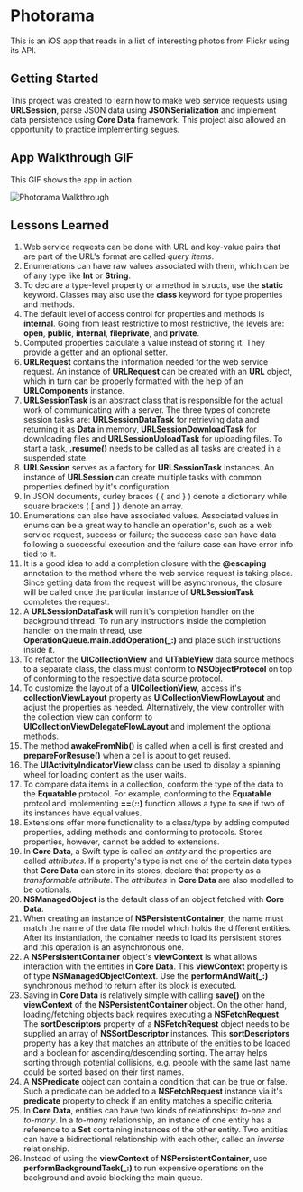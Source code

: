 # Photorama

This is an iOS app that reads in a list of interesting photos from Flickr using its API.

## Getting Started

This project was created to learn how to make web service requests using **URLSession**, parse JSON data using **JSONSerialization** and implement data persistence using **Core Data** framework. This project also allowed an opportunity to practice implementing segues. 

## App Walkthrough GIF

This GIF shows the app in action.

![Photorama Walkthrough](walkthrough.gif)


## Lessons Learned
1. Web service requests can be done with URL and key-value pairs that are part of the URL's format are called *query items*.
2. Enumerations can have raw values associated with them, which can be of any type like **Int** or **String**.
3. To declare a type-level property or a method in structs, use the **static** keyword. Classes may also use the **class** keyword for type properties and methods.
4. The default level of access control for properties and methods is **internal**. Going from least restrictive to most restrictive, the levels are: **open**, **public**, **internal**, **fileprivate**, and **private**.
5. Computed properties calculate a value instead of storing it. They provide a getter and an optional setter. 
6. **URLRequest** contains the information needed for the web service request. An instance of **URLRequest** can be created with an **URL** object, which in turn can be properly formatted with the help of an **URLComponents** instance.
7. **URLSessionTask** is an abstract class that is responsible for the actual work of communicating with a server. The three types of concrete session tasks are: **URLSessionDataTask** for retrieving data and returning it as **Data** in memory, **URLSessionDownloadTask** for downloading files and **URLSessionUploadTask** for uploading files. To start a task, **.resume()** needs to be called as all tasks are created in a suspended state.
8. **URLSession** serves as a factory for **URLSessionTask** instances. An instance of **URLSession** can create multiple tasks with common properties defined by it's configuration.
9. In JSON documents, curley braces ( { and } ) denote a dictionary while square brackets ( [ and  ] ) denote an array.
10. Enumerations can also have associated values. Associated values in enums can be a great way to handle an operation's, such as a web service request, success or failure; the success case can have data following a successful execution and the failure case can have error info tied to it.
11. It is a good idea to add a completion closure with the **@escaping** annotation to the method where the web service request is taking place. Since getting data from the request will be asynchronous, the closure will be called once the particular instance of **URLSessionTask** completes the request.
12. A **URLSessionDataTask** will run it's completion handler on the background thread. To run any instructions inside the completion handler on the main thread, use **OperationQueue.main.addOperation(_:)** and place such instructions inside it.
13. To refactor the **UICollectionView** and **UITableView** data source methods to a separate class, the class must conform to **NSObjectProtocol** on top of conforming to the respective data source protocol.
14. To customize the layout of a **UICollectionView**, access it's **collectionViewLayout** property as **UICollectionViewFlowLayout** and adjust the properties as needed. Alternatively, the view controller with the collection view can conform to **UICollectionViewDelegateFlowLayout** and implement the optional methods.
15. The method **awakeFromNib()** is called when a cell is first created and **prepareForResuse()** when a cell is about to get reused.
16. The **UIActivityIndicatorView** class can be used to display a spinning wheel for loading content as the user waits.
17. To compare data items in a collection, conform the type of the data to the **Equatable** protocol. For example, conforming to the **Equatable** protcol and implementing **==(_:_:)**  function allows a type to see if two of its instances have equal values.
18. Extensions offer more functionality to a class/type by adding computed properties, adding methods and conforming to protocols. Stores properties, however, cannot be added to extensions.
19. In **Core Data**, a Swift type is called an *entity* and the properties are called *attributes*. If a property's type is not one of the certain data types that **Core Data** can store in its stores, declare that property as a *transformable attribute*. The *attributes* in **Core Data** are also modelled to be optionals.
20. **NSManagedObject** is the default class of an object fetched with **Core Data**.
21. When creating an instance of **NSPersistentContainer**, the name must match the name of the data file model which holds the different entities. After its instantiation, the container needs to load its persistent stores and this operation is an asynchronous one.
22. A **NSPersistentContainer** object's **viewContext** is what allows interaction with the entities in **Core Data**. This **viewContext** property is of type **NSManagedObjectContext**. Use the **performAndWait(_:)** synchronous method to return after its block is executed.
23. Saving in **Core Data** is relatively simple with calling **save()** on the **viewContext** of the **NSPersistentContainer** object. On the other hand, loading/fetching objects back requires executing a **NSFetchRequest**. The **sortDescriptors** property of a **NSFetchRequest** object needs to be supplied an array of **NSSortDescriptor** instances. This **sortDescriptors** property has a key that matches an attribute of the entities to be loaded and a boolean for ascending/descending sorting. The array helps sorting through potential collisions, e.g. people with the same last name could be sorted based on their first names. 
24. A **NSPredicate** object can contain a condition that can be true or false. Such a predicate can be added to a **NSFetchRequest** instance via it's **predicate** property to check if an entity matches a specific criteria.
25. In **Core Data**, entities can have two kinds of relationships: *to-one* and *to-many*. In a *to-many* relationship, an instance of one entity has a reference to a **Set** containing instances of the other entity. Two entities can have a bidirectional relationship with each other, called an *inverse* relationship.
26. Instead of using the **viewContext** of **NSPersistentContainer**, use **performBackgroundTask(_:)** to run expensive operations on the background and avoid blocking the main queue.
